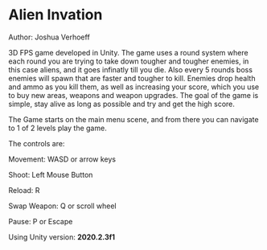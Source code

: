 # Alien Invation

Author: Joshua Verhoeff

3D FPS game developed in Unity.  The game uses a round system where each round you are trying to take down tougher and tougher enemies, in this case aliens, and it goes infinatly till you die. Also every 5 rounds boss enemies will spawn that are faster and tougher to kill. Enemies drop health and ammo as you kill them, as well as increasing your score, which you use to buy new areas, weapons and weapon upgrades. The goal of the game is simple, stay alive as long as possible and try and get the high score.

The Game starts on the main menu scene, and from there you can navigate to 1 of 2 levels play the game.

The controls are:

Movement: WASD or arrow keys

Shoot: Left Mouse Button

Reload: R

Swap Weapon: Q or scroll wheel

Pause: P or Escape

Using Unity version: **2020.2.3f1**
